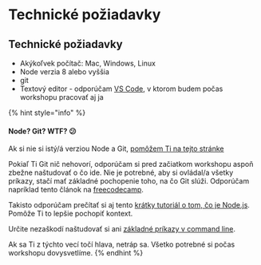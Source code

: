 # Technické požiadavky

## Technické požiadavky

* Akýkoľvek počítač: Mac, Windows, Linux
* Node verzia 8 alebo vyššia
* git
* Textový editor - odporúčam [VS Code](https://code.visualstudio.com/download), v ktorom budem počas workshopu pracovať aj ja 

{% hint style="info" %}
#### Node? Git? WTF? 😕

Ak si nie si istý/á verziou Node a Git, [pomôžem Ti na tejto stránke](skontroluj-si-verziu-node-a-git.md)

Pokiaľ Ti Git nič nehovorí, odporúčam si pred začiatkom workshopu aspoň zbežne naštudovať o čo ide. Nie je potrebné, aby si ovládal/a všetky príkazy, stačí mať základné pochopenie toho, na čo Git slúži. Odporúčam napríklad tento článok na [freecodecamp](https://www.freecodecamp.org/news/best-git-tutorial/).

Takisto odporúčam prečítať si aj tento [krátky tutoriál o tom, čo je Node.js](https://www.freecodecamp.org/news/cjn-understanding-hello-world-in-nodejs/). Pomôže Ti to lepšie pochopiť kontext.

Určite nezaškodí naštudovať si ani [základné príkazy v command line](https://www.freecodecamp.org/news/conquering-the-command-line-f85f5e46c07c/).

Ak sa Ti z týchto vecí točí hlava, netráp sa. Všetko potrebné si počas workshopu dovysvetlíme.
{% endhint %}

